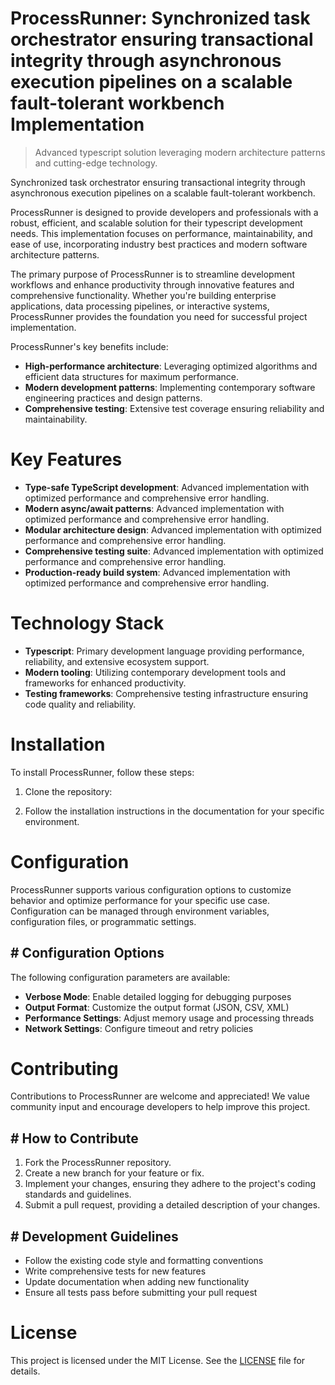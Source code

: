 <!-- fallback_ProcessRunner_20250804195350_60528 -->

# ProcessRunner: Synchronized task orchestrator ensuring transactional integrity through asynchronous execution pipelines on a scalable fault-tolerant workbench Implementation
> Advanced typescript solution leveraging modern architecture patterns and cutting-edge technology.

Synchronized task orchestrator ensuring transactional integrity through asynchronous execution pipelines on a scalable fault-tolerant workbench.

ProcessRunner is designed to provide developers and professionals with a robust, efficient, and scalable solution for their typescript development needs. This implementation focuses on performance, maintainability, and ease of use, incorporating industry best practices and modern software architecture patterns.

The primary purpose of ProcessRunner is to streamline development workflows and enhance productivity through innovative features and comprehensive functionality. Whether you're building enterprise applications, data processing pipelines, or interactive systems, ProcessRunner provides the foundation you need for successful project implementation.

ProcessRunner's key benefits include:

* **High-performance architecture**: Leveraging optimized algorithms and efficient data structures for maximum performance.
* **Modern development patterns**: Implementing contemporary software engineering practices and design patterns.
* **Comprehensive testing**: Extensive test coverage ensuring reliability and maintainability.

# Key Features

* **Type-safe TypeScript development**: Advanced implementation with optimized performance and comprehensive error handling.
* **Modern async/await patterns**: Advanced implementation with optimized performance and comprehensive error handling.
* **Modular architecture design**: Advanced implementation with optimized performance and comprehensive error handling.
* **Comprehensive testing suite**: Advanced implementation with optimized performance and comprehensive error handling.
* **Production-ready build system**: Advanced implementation with optimized performance and comprehensive error handling.

# Technology Stack

* **Typescript**: Primary development language providing performance, reliability, and extensive ecosystem support.
* **Modern tooling**: Utilizing contemporary development tools and frameworks for enhanced productivity.
* **Testing frameworks**: Comprehensive testing infrastructure ensuring code quality and reliability.

# Installation

To install ProcessRunner, follow these steps:

1. Clone the repository:


2. Follow the installation instructions in the documentation for your specific environment.

# Configuration

ProcessRunner supports various configuration options to customize behavior and optimize performance for your specific use case. Configuration can be managed through environment variables, configuration files, or programmatic settings.

## # Configuration Options

The following configuration parameters are available:

* **Verbose Mode**: Enable detailed logging for debugging purposes
* **Output Format**: Customize the output format (JSON, CSV, XML)
* **Performance Settings**: Adjust memory usage and processing threads
* **Network Settings**: Configure timeout and retry policies

# Contributing

Contributions to ProcessRunner are welcome and appreciated! We value community input and encourage developers to help improve this project.

## # How to Contribute

1. Fork the ProcessRunner repository.
2. Create a new branch for your feature or fix.
3. Implement your changes, ensuring they adhere to the project's coding standards and guidelines.
4. Submit a pull request, providing a detailed description of your changes.

## # Development Guidelines

* Follow the existing code style and formatting conventions
* Write comprehensive tests for new features
* Update documentation when adding new functionality
* Ensure all tests pass before submitting your pull request

# License

This project is licensed under the MIT License. See the [LICENSE](https://github.com/Coralnws/ProcessRunner/blob/main/LICENSE) file for details.
